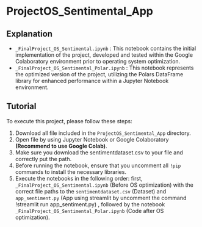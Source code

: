 # ProjectOS_Sentimental_App

## Explanation
- `_FinalProject_OS_Sentimental.ipynb` : This notebook contains the initial implementation of the project, developed and tested within the Google Colaboratory environment prior to operating system optimization.
- `_FinalProject_OS_Sentimental_Polar.ipynb` : This notebook represents the optimized version of the project, utilizing the Polars DataFrame library for enhanced performance within a Jupyter Notebook environment.

## Tutorial
To execute this project, please follow these steps:
1. Download all file included in the `ProjectOS_Sentimental_App` directory.
2. Open file by using Jupyter Notebook or Google Colaboratory **(Recommend to use Google Colab)**.
3. Make sure you download the sentimentdataset.csv to your file and correctly put the path.
4. Before running the notebook, ensure that you uncomment all `!pip` commands to install the necessary libraries.
5. Execute the notebooks in the following order: first, `_FinalProject_OS_Sentimental.ipynb` (Before OS optimization) with the correct file paths to the `sentimentdataset.csv` (Dataset) and `app_sentiment.py` (App using streamlit by uncomment the command !streamlit run app_sentiment.py) , followed by the notebook `_FinalProject_OS_Sentimental_Polar.ipynb` (Code after OS optimization).
